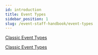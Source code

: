 ```yaml
---
id: introduction
title: Event Types
sidebar_position: 1
slug: /event-staff-handbook/event-types
---
```


[Classic Event Types](classic-event-types.md)


[Classic Event Types](classic-event-types.md)
